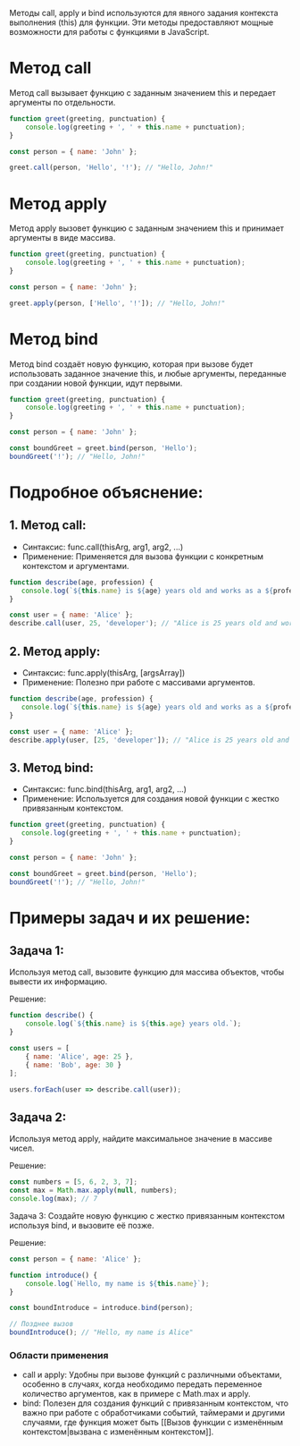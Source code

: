 Методы call, apply и bind используются для явного задания контекста выполнения (this) для функции. Эти методы предоставляют мощные возможности для работы с функциями в JavaScript.

# Метод call

Метод call вызывает функцию с заданным значением this и передает аргументы по отдельности.

``` js
function greet(greeting, punctuation) {
    console.log(greeting + ', ' + this.name + punctuation);
}

const person = { name: 'John' };

greet.call(person, 'Hello', '!'); // "Hello, John!"
```


# Метод apply

Метод apply вызовет функцию с заданным значением this и принимает аргументы в виде массива.

``` js
function greet(greeting, punctuation) {
    console.log(greeting + ', ' + this.name + punctuation);
}

const person = { name: 'John' };

greet.apply(person, ['Hello', '!']); // "Hello, John!"
```


# Метод bind

Метод bind создаёт новую функцию, которая при вызове будет использовать заданное значение this, и любые аргументы, переданные при создании новой функции, идут первыми.

``` js
function greet(greeting, punctuation) {
    console.log(greeting + ', ' + this.name + punctuation);
}

const person = { name: 'John' };

const boundGreet = greet.bind(person, 'Hello');
boundGreet('!'); // "Hello, John!"
```


# Подробное объяснение:

## 1. Метод call:

   - Синтаксис: func.call(thisArg, arg1, arg2, ...)
   - Применение: Применяется для вызова функции с конкретным контекстом и аргументами.

   
``` js
function describe(age, profession) {
   console.log(`${this.name} is ${age} years old and works as a ${profession}.`);
}

const user = { name: 'Alice' };
describe.call(user, 25, 'developer'); // "Alice is 25 years old and works as a developer."
```

## 2. Метод apply:

   - Синтаксис: func.apply(thisArg, [argsArray])
   - Применение: Полезно при работе с массивами аргументов.

   
``` js
function describe(age, profession) {
   console.log(`${this.name} is ${age} years old and works as a ${profession}.`);
}

const user = { name: 'Alice' };
describe.apply(user, [25, 'developer']); // "Alice is 25 years old and works as a developer."
```
   

## 3. Метод bind:

   - Синтаксис: func.bind(thisArg, arg1, arg2, ...)
   - Применение: Используется для создания новой функции с жестко привязанным контекстом.

   
``` js
function greet(greeting, punctuation) {
   console.log(greeting + ', ' + this.name + punctuation);
}

const person = { name: 'John' };

const boundGreet = greet.bind(person, 'Hello');
boundGreet('!'); // "Hello, John!"
```
   

# Примеры задач и их решение:

## Задача 1:
Используя метод call, вызовите функцию для массива объектов, чтобы вывести их информацию.

Решение:
``` js
function describe() {
    console.log(`${this.name} is ${this.age} years old.`);
}

const users = [
    { name: 'Alice', age: 25 },
    { name: 'Bob', age: 30 }
];

users.forEach(user => describe.call(user));
```


## Задача 2:
Используя метод apply, найдите максимальное значение в массиве чисел.

Решение:
``` js
const numbers = [5, 6, 2, 3, 7];
const max = Math.max.apply(null, numbers);
console.log(max); // 7
```


Задача 3:
Создайте новую функцию с жестко привязанным контекстом используя bind, и вызовите её позже.

Решение:
``` js
const person = { name: 'Alice' };

function introduce() {
    console.log(`Hello, my name is ${this.name}`);
}

const boundIntroduce = introduce.bind(person);

// Позднее вызов
boundIntroduce(); // "Hello, my name is Alice"
```


### Области применения

- call и apply: Удобны при вызове функций с различными объектами, особенно в случаях, когда необходимо передать переменное количество аргументов, как в примере с Math.max и apply.
- bind: Полезен для создания функций с привязанным контекстом, что важно при работе с обработчиками событий, таймерами и другими случаями, где функция может быть [[Вызов функции с изменённым контекстом|вызвана с изменённым контекстом]].